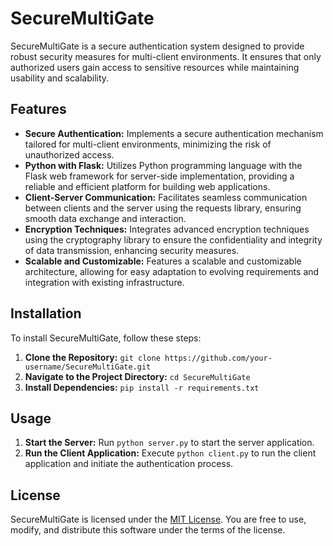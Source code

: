# SecureMultiGate

SecureMultiGate is a secure authentication system designed to provide robust security measures for multi-client environments. It ensures that only authorized users gain access to sensitive resources while maintaining usability and scalability.

## Features

- **Secure Authentication:** Implements a secure authentication mechanism tailored for multi-client environments, minimizing the risk of unauthorized access.
- **Python with Flask:** Utilizes Python programming language with the Flask web framework for server-side implementation, providing a reliable and efficient platform for building web applications.
- **Client-Server Communication:** Facilitates seamless communication between clients and the server using the requests library, ensuring smooth data exchange and interaction.
- **Encryption Techniques:** Integrates advanced encryption techniques using the cryptography library to ensure the confidentiality and integrity of data transmission, enhancing security measures.
- **Scalable and Customizable:** Features a scalable and customizable architecture, allowing for easy adaptation to evolving requirements and integration with existing infrastructure.

## Installation

To install SecureMultiGate, follow these steps:

1. **Clone the Repository:** `git clone https://github.com/your-username/SecureMultiGate.git`
2. **Navigate to the Project Directory:** `cd SecureMultiGate`
3. **Install Dependencies:** `pip install -r requirements.txt`

## Usage

1. **Start the Server:** Run `python server.py` to start the server application.
2. **Run the Client Application:** Execute `python client.py` to run the client application and initiate the authentication process.

## License

SecureMultiGate is licensed under the [MIT License](LICENSE). You are free to use, modify, and distribute this software under the terms of the license.
